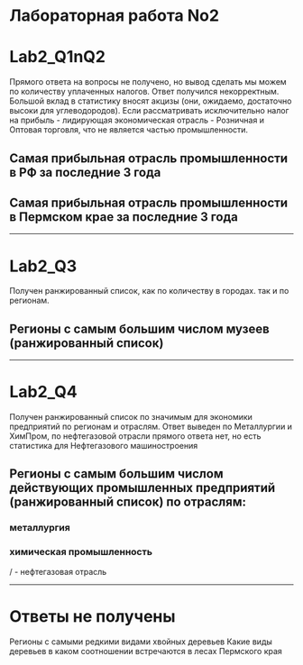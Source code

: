 # Лабораторная работа No2

# Lab2_Q1nQ2
Прямого ответа на вопросы не получено, но вывод сделать мы можем по количеству уплаченных налогов. Ответ получился некорректным. Большой вклад в статистику вносят акцизы (они, ожидаемо, достаточно высоки для углеводородов). Если рассматривать исключительно налог на прибыль - лидирующая экономическая отрасль - Розничная и Оптовая торговля, что не является частью промышленности.
## Самая прибыльная отрасль промышленности в РФ за последние 3 года
## Самая прибыльная отрасль промышленности в Пермском крае за последние 3 года
________________________________________________________________________________________________________________________________________________________________________________________________________________________________
# Lab2_Q3
Получен ранжированный список, как по количеству в городах. так и по регионам.
## Регионы с самым большим числом музеев (ранжированный список)
________________________________________________________________________________________________________________________________________________________________________________________________________________________________
# Lab2_Q4

Получен ранжированный список по значимым для экономики предприятий по регионам и отраслям. Ответ выведен по Металлургии и ХимПром, по нефтегазовой отрасли прямого ответа нет, но есть статистика для Нефтегазового машиностроения
## Регионы с самым большим числом действующих промышленных предприятий (ранжированный список) по отраслям:
  ### металлургия
  ### химическая промышленность
/ - 
нефтегазовая отрасль
________________________________________________________________________________________________________________________________________________________________________________________________________________________________

# Ответы не получены
Регионы с самыми редкими видами хвойных деревьев
Какие виды деревьев в каком соотношении встречаются в лесах Пермского края
